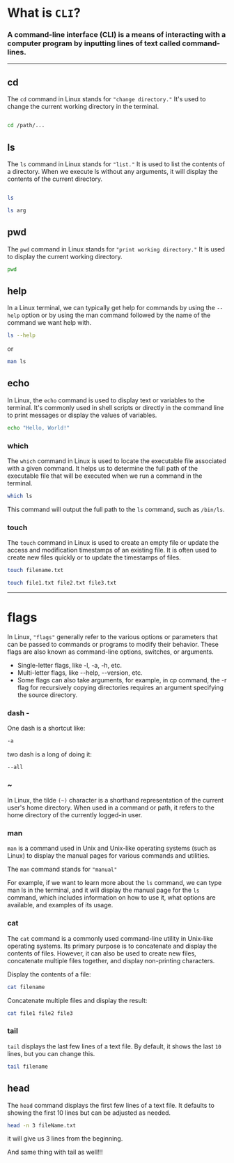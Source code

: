 # What is `CLI`?

### A command-line interface (CLI) is a means of interacting with a computer program by inputting lines of text called command-lines. 

- - - - - 

## cd

The `cd` command in Linux stands for `"change directory."` It's used to change the current working directory in the terminal.

```bash

cd /path/...
```

## ls

The `ls` command in Linux stands for `"list."` It is used to list the contents of a directory. When we execute ls without any arguments, it will display the contents of the current directory.

```bash

ls
```

```bash
ls arg
```

## pwd

The `pwd` command in Linux stands for `"print working directory."` It is used to display the current working directory. 

```bash
pwd
```

## help

In a Linux terminal, we can typically get help for commands by using the `--help` option or by using the man command followed by the name of the command we want help with.

```bash
ls --help
```

or

```bash
man ls
```

## echo

In Linux, the `echo` command is used to display text or variables to the terminal. It's commonly used in shell scripts or directly in the command line to print messages or display the values of variables.

```bash
echo "Hello, World!"
```

### which

The `which` command in Linux is used to locate the executable file associated with a given command. It helps us to determine the full path of the executable file that will be executed when we run a command in the terminal.

```bash
which ls
```

This command will output the full path to the `ls` command, such as `/bin/ls`.

### touch

The `touch` command in Linux is used to create an empty file or update the access and modification timestamps of an existing file. It is often used to create new files quickly or to update the timestamps of files.

```bash
touch filename.txt
```

```bash
touch file1.txt file2.txt file3.txt
```

- - - - - - 

# flags

In Linux, `"flags"` generally refer to the various options or parameters that can be passed to commands or programs to modify their behavior. These flags are also known as command-line options, switches, or arguments.

- Single-letter flags, like -l, -a, -h, etc.
- Multi-letter flags, like --help, --version, etc.
- Some flags can also take arguments, for example, in cp command, the -r flag for recursively copying directories requires an argument specifying the source directory.

### dash - 

One dash is a shortcut like: 

```bash
-a
```

two dash is a long of doing it: 

```bash
--all
```

### ~ 

In Linux, the tilde `(~)` character is a shorthand representation of the current user's home directory. When used in a command or path, it refers to the home directory of the currently logged-in user.

### man

`man` is a command used in Unix and Unix-like operating systems (such as Linux) to display the manual pages for various commands and utilities.

The `man` command stands for `"manual"`

For example, if we want to learn more about the `ls` command, we can type man ls in the terminal, and it will display the manual page for the `ls` command, which includes information on how to use it, what options are available, and examples of its usage.

### cat

The `cat` command is a commonly used command-line utility in Unix-like operating systems. Its primary purpose is to concatenate and display the contents of files. However, it can also be used to create new files, concatenate multiple files together, and display non-printing characters.

Display the contents of a file:

```bash
cat filename

```

Concatenate multiple files and display the result:

```bash
cat file1 file2 file3

```

### tail 

`tail` displays the last few lines of a text file. By default, it shows the last `10` lines, but you can change this.

```bash
tail filename
```

## head

The `head` command displays the first few lines of a text file. It defaults to showing the first 10 lines but can be adjusted as needed.

```bash
head -n 3 fileName.txt
```

it will give us 3 lines from the beginning.

And same thing with tail as well!!!
